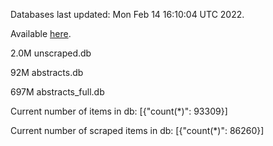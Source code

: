 Databases last updated: Mon Feb 14 16:10:04 UTC 2022. 

Available [here](https://github.com/cbeauhilton/ash-db/releases).

2.0M	unscraped.db

92M	abstracts.db

697M	abstracts_full.db

Current number of items in db:
[{"count(*)": 93309}]

Current number of scraped items in db:
[{"count(*)": 86260}]
